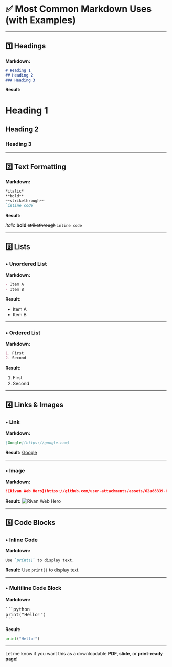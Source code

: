 # ✅ Most Common Markdown Uses (with Examples)

---

## 1️⃣ Headings

**Markdown:**

```markdown
# Heading 1  
## Heading 2  
### Heading 3
```

**Result:**

# Heading 1

## Heading 2

### Heading 3

---

## 2️⃣ Text Formatting

**Markdown:**

```markdown
*italic*  
**bold**  
~~strikethrough~~  
`inline code`
```

**Result:**

*italic*
**bold**
~~strikethrough~~
`inline code`

---

## 3️⃣ Lists

### • Unordered List

**Markdown:**

```markdown
- Item A  
- Item B
```

**Result:**

* Item A
* Item B

---

### • Ordered List

**Markdown:**

```markdown
1. First  
2. Second
```

**Result:**

1. First
2. Second

---

## 4️⃣ Links & Images

### • Link

**Markdown:**

```markdown
[Google](https://google.com)
```

**Result:**
[Google](https://google.com)

---

### • Image

**Markdown:**

```markdown
![Rivan Web Hero](https://github.com/user-attachments/assets/62a88339-6082-44fe-8118-2151294c3506)
```

**Result:**
![Rivan Web Hero](https://github.com/user-attachments/assets/62a88339-6082-44fe-8118-2151294c3506)

---

## 5️⃣ Code Blocks

### • Inline Code

**Markdown:**

```markdown
Use `print()` to display text.
```

**Result:**
Use `print()` to display text.

---

### • Multiline Code Block

**Markdown:**

<pre>
```python
print("Hello!")
```
</pre>

**Result:**

```python
print("Hello!")
```

---

Let me know if you want this as a downloadable **PDF**, **slide**, or **print-ready page**!
